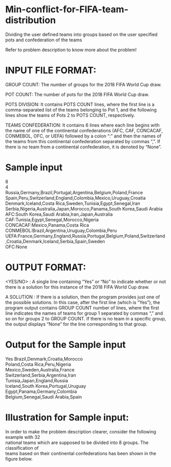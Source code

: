 # Min-conflict-for-FIFA-team-distribution
Dividing the user defined teams into groups based on the user specified pots and confederation of the teams

Refer to problem description to know more about the problem!

# INPUT FILE FORMAT:

GROUP COUNT: The number of groups for the 2018 FIFA World Cup draw.

POT COUNT: The number of pots for the 2018 FIFA World Cup draw.

POTS DIVISION: It contains POTS COUNT lines, where the first line is a
comma-separated list of the teams belonging to Pot 1, and the following lines show the
teams of Pots 2 to POTS COUNT, respectively.
  
TEAMS CONFEDERATION: It contains 6 lines where each line begins with the
name of one of the continental confederations (AFC, CAF, CONCACAF, CONMEBOL,
OFC, or UEFA) followed by a colon “:” and then the names of the teams from this
continental confederation separated by commas “,”. If there is no team from a
continental confederation, it is denoted by “None”.

# Sample input
8  
4  
Russia,Germany,Brazil,Portugal,Argentina,Belgium,Poland,France  
Spain,Peru,Switzerland,England,Colombia,Mexico,Uruguay,Croatia  
Denmark,Iceland,Costa Rica,Sweden,Tunisia,Egypt,Senegal,Iran  
Serbia,Nigeria,Australia,Japan,Morocco,Panama,South Korea,Saudi Arabia  
AFC:South Korea,Saudi Arabia,Iran,Japan,Australia   
CAF:Tunisia,Egypt,Senegal,Morocco,Nigeria 
CONCACAF:Mexico,Panama,Costa Rica  
CONMEBOL:Brazil,Argentina,Uruguay,Colombia,Peru  
UEFA:France,Germany,England,Russia,Portugal,Belgium,Poland,Switzerland,Croatia,Denmark,Iceland,Serbia,Spain,Sweden  
OFC:None  

# OUTPUT FORMAT:

<YES/NO> : A single line containing “Yes” or “No” to indicate whether or not there is a
solution for this instance of the 2018 FIFA World Cup draw. 

A SOLUTION : If there is a solution, then the program provides just one of the possible
solutions. In this case, after the first line (which is “Yes”), the program output contains
GROUP COUNT number of lines, where the first line indicates the names of
teams for group 1 separated by commas “,” and so on for groups 2 to GROUP
COUNT. If there is no team in a specific group, the output displays “None” for the line
corresponding to that group.

# Output for the Sample input
Yes
Brazil,Denmark,Croatia,Morocco  
Poland,Costa Rica,Peru,Nigeria  
Mexico,Sweden,Australia,France  
Switzerland,Serbia,Argentina,Iran  
Tunisia,Japan,England,Russia  
Iceland,South Korea,Portugal,Uruguay  
Egypt,Panama,Germany,Colombia  
Belgium,Senegal,Saudi Arabia,Spain  

# Illustration for Sample input:
In order to make the problem description clearer, consider the following example with 32  
national teams which are supposed to be divided into 8 groups. The classification of  
teams based on their continental confederations has been shown in the figure below.   

